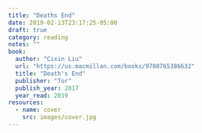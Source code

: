 ```yaml
---
title: "Deaths End"
date: 2019-02-13T23:17:25-05:00
draft: true
category: reading
notes: ""
book:
  author: "Cixin Liu"
  url: "https://us.macmillan.com/books/9780765386632"
  title: "Death's End"
  publisher: "Tor"
  publish_year: 2017
  year_read: 2019
resources:
  - name: cover
    src: images/cover.jpg
---
```


